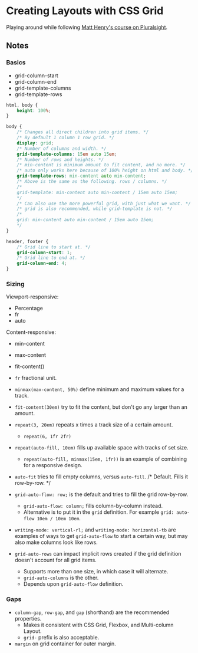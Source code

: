 # Creating Layouts with CSS Grid
Playing around while following [Matt Henry's course on Pluralsight](https://app.pluralsight.com/library/courses/css-grid-creating-layouts/table-of-contents).

## Notes

### Basics
- grid-column-start
- grid-column-end
- grid-template-columns
- grid-template-rows

```css
html, body {
	height: 100%;
}

body {
	/* Changes all direct children into grid items. */
	/* By default 1 column 1 row grid. */
	display: grid;
	/* Number of columns and width. */
	grid-template-columns: 15em auto 15em;
	/* Number of rows and heights. */
	/* min-content is minimum amount to fit content, and no more. */
	/* auto only works here because of 100% height on html and body. */
	grid-template-rows: min-content auto min-content;
	/* Above is the same as the following. rows / columns. */
	/*
	grid-template: min-content auto min-content / 15em auto 15em;
	*/
	/* Can also use the more powerful grid, with just what we want. */
	/* grid is also recommended, while grid-template is not. */
	/*
	grid: min-content auto min-content / 15em auto 15em;
	*/
}

header, footer {
	/* Grid line to start at. */
	grid-column-start: 1;
	/* Grid line to end at. */
	grid-column-end: 4;
}
```

### Sizing

Viewport-responsive:
- Percentage
- fr
- auto

Content-responsive:
- min-content
- max-content
- fit-content()


- `fr` fractional unit.
- `minmax(max-content, 50%)` define minimum and maximum values for a track.
- `fit-content(30em)` try to fit the content, but don't go any larger than an amount.
- `repeat(3, 20em)` repeats x times a track size of a certain amount.
	- `repeat(6, 1fr 2fr)`
- `repeat(auto-fill, 10em)` fills up available space with tracks of set size.
	- `repeat(auto-fill, minmax(15em, 1fr))` is an example of combining for a responsive design.
- `auto-fit` tries to fill empty columns, versus `auto-fill`.
	/* Default. Fills it row-by-row. */
- `grid-auto-flow: row;` is the default and tries to fill the grid row-by-row.
	- `grid-auto-flow: column;` fills column-by-column instead.
	- Alternative is to put it in the `grid` definition. For example `grid: auto-flow 10em / 10em 10em`.
- `writing-mode: vertical-rl;` and `writing-mode: horizontal-tb` are examples of ways to get `grid-auto-flow` to start a certain way, but may also make columns look like rows.
- `grid-auto-rows` can impact implicit rows created if the grid definition doesn't account for all grid items.
	- Supports more than one size, in which case it will alternate.
	- `grid-auto-columns` is the other.
	- Depends upon `grid-auto-flow` definition.

### Gaps
- `column-gap`, `row-gap`, and `gap` (shorthand) are the recommended properties.
	- Makes it consistent with CSS Grid, Flexbox, and Multi-column Layout.
	- `grid-` prefix is also acceptable.
- `margin` on grid container for outer margin.




